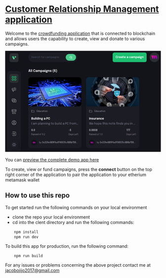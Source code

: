 # [Customer Relationship Management application]()

Welcome to the [crowdfunding application](https://crowdfunding-ojijo.netlify.app/) that is connected to blockchain and allows users the capability to create, view and donate to various campaigns.


![crowdfunding](https://github.com/Jacobojijo/mark_down_language/blob/main/crowd.png?raw=true)

You can [preview the complete demo app here](https://crowdfunding-ojijo.netlify.app/)

To create, view or fund campaigns, press the **connect** button  on the top right corner of the application to pair the application to your etherium metamask wallet 


## How to use this repo
To get started run the following commands on your local environment

* clone the repo your local environment
* cd into the clent directory and run the following commands:

```node
    npm install
    npm run dev
```

To build this app for production, run the following command: 

```node
    npm run build
```

For any issues or problems concerning the above project contact me at [jacobojijo2017@gmail.com](mailto:jacobojijo2017@gmail.com)

